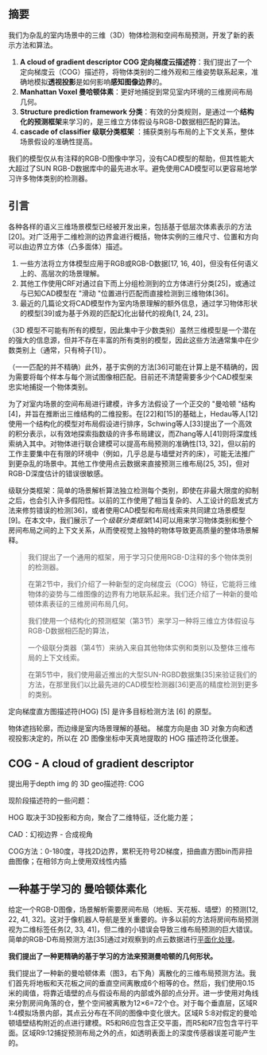 ## 摘要

我们为杂乱的室内场景中的三维（3D）物体检测和空间布局预测，开发了新的表示方法和算法。

1. **A cloud of gradient descriptor COG 定向梯度云描述符**：我们提出了一个定向梯度云（COG）描述符，将物体类别的二维外观和三维姿势联系起来，准确地模拟**透视投影**是如何影响**感知图像边界**的。
2. **Manhattan Voxel 曼哈顿体素**：更好地捕捉到常见室内环境的三维房间布局几何。
3. **Structure prediction framework 分类**：有效的分类规则，是通过一个**结构化的预测框架**来学习的，是三维立方体假设与RGB-D数据相匹配的算法。
4. **cascade of classifier 级联分类框架** ：捕获类别与布局的上下文关系，整体场景假设的准确性提高。

我们的模型仅从有注释的RGB-D图像中学习，没有CAD模型的帮助，但其性能大大超过了SUN RGB-D数据库中的最先进水平。避免使用CAD模型可以更容易地学习许多物体类别的检测器。

## 引言

各种各样的语义三维场景模型已经被开发出来，包括基于低层次体素表示的方法[20]。对广泛用于二维检测的边界盒进行概括，物体实例的三维尺寸、位置和方向可以由边界立方体（凸多面体）描述。

1. 一些方法将立方体模型应用于RGB或RGB-D数据[17, 16, 40]，但没有任何语义上的、高层次的场景理解。
2. 其他工作使用CRF对通过自下而上分组检测到的立方体进行分类[25]，或通过与已知CAD模型在 "滑动 "位置进行匹配而直接检测到三维物体[36]。
3. 最近的几篇论文将CAD模型作为室内场景理解的额外信息，通过学习物体形状的模型[39]或为基于外观的匹配幻化出替代的视角[1, 24, 23]。

（3D 模型不可能有所有的模型，因此集中于少数类别）虽然三维模型是一个潜在的强大的信息源，但并不存在丰富的所有类别的模型，因此这些方法通常集中在少数类别上（通常，只有椅子[1]）。

（一一匹配的并不精确）此外，基于实例的方法[36]可能在计算上是不精确的，因为需要将每个样本与每个测试图像相匹配。目前还不清楚需要多少个CAD模型来忠实地捕捉一个物体类别。

为了对室内场景的空间布局进行建模，许多方法假设了一个正交的 "曼哈顿 "结构[4]，并旨在推断出三维结构的二维投影。在[22]和[15]的基础上，Hedau等人[12]使用一个结构化的模型对布局假设进行排序，Schwing等人[33]提出了一个高效的积分表示，以有效地探索指数级的许多布局建议，而Zhang等人[41]则将深度线索纳入其中。对物体进行联合建模可以提高布局预测的准确性[13, 32]，但以前的工作主要集中在有限的环境中（例如，几乎总是与墙壁对齐的床），可能无法推广到更杂乱的场景中。其他工作使用点云数据来直接预测三维布局[25, 35]，但对RGB-D深度估计的错误很敏感。

级联分类框架：简单的场景解析算法独立检测每个类别，即使在非最大限度的抑制之后，也会引入许多假阳性。以前的工作使用了相当复杂的、人工设计的启发式方法来修剪错误的检测[36]，或者使用CAD模型和布局线索来共同建立场景模型[9]。在本文中，我们展示了一个*级联分类框架*[14]可以用来学习物体类别和整个房间布局之间的上下文关系，从而使视觉上独特的物体导致更高质量的整体场景解释。

> 我们提出了一个通用的框架，用于学习只使用RGB-D注释的多个物体类别的检测器。
>
> 在第2节中，我们介绍了一种新型的定向梯度云（COG）特征，它能将三维物体的姿势与二维图像的边界有力地联系起来。我们还介绍了一种新的曼哈顿体素表征的三维房间布局几何。
>
> 我们使用一个结构化的预测框架（第3节）来学习一种将三维立方体假设与RGB-D数据相匹配的算法，
>
> 一个级联分类器（第4节）来纳入来自其他物体实例和类别以及整体三维布局的上下文线索。
>
> 在第5节中，我们使用最近推出的大型SUN-RGBD数据集[35]来验证我们的方法，在那里我们以比最先进的CAD模型检测器[36]更高的精度检测到更多的类别。

定向梯度直方图描述符(HOG)  [5] 是许多目标检测方法 [6] 的原型。 

物体遮挡轮廓，而边缘是室内场景理解的基础。 梯度方向是由 3D 对象方向和透视投影决定的，所以在 2D 图像坐标中天真地提取的 HOG 描述符泛化很差。

## COG - A cloud of gradient descriptor

提出用于depth img 的 3D geo描述符: COG

现阶段描述符的一些问题：

HOG 取决于3D投影和方向，聚合了二维特征，泛化能力差；

CAD：幻视边界 - 合成视角

COG方法：0-180度，寻找2D边界，累积无符号2D梯度，扭曲直方图bin而非扭曲图像；在相邻方向上使用双线性内插

## 一种基于学习的 曼哈顿体素化

给定一个RGB-D图像，场景解析需要房间布局（地板、天花板、墙壁）的预测[12, 22, 41, 32]。这对于像机器人导航是至关重要的。许多以前的方法将房间布局预测视为二维标签任务[2, 33, 41]，但二维的小错误会导致三维布局预测的巨大错误。简单的RGB-D布局预测方法[35]通过对观察到的点云数据进行<u>平面化处理</u>。

**我们提出了一种更精确的基于学习的方法来预测曼哈顿的几何形状。**

我们提出了一种新的曼哈顿体素（图3，右下角）离散化的三维布局预测方法。我们首先将地板和天花板之间的垂直空间离散成6个相等的仓。然后，我们使用0.15米的阈值，将靠近墙壁的点与假设布局的内部或外部的点分开。进一步使用对角线来分割房间角落的仓，整个空间被离散为12×6=72个仓。对于每个垂直层，区域R 1:4模拟场景内部，其点云分布在不同的图像中变化很大。区域R 5:8对假定的曼哈顿墙壁结构附近的点进行建模。R5和R6应包含正交平面，而R5和R7应包含平行平面。区域R9:12捕捉预测布局之外的点，如透明表面上的深度传感器误差可能产生的。

